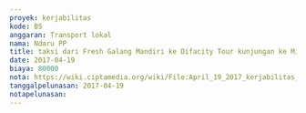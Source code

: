 ```yaml
---
proyek: kerjabilitas
kode: B5
anggaran: Transport lokal
nama: Ndaru PP
title: taksi dari Fresh Galang Mandiri ke Difacity Tour kunjungan ke Mitra Kerjabilitas di Yogyakarta
date: 2017-04-19
biaya: 80000
nota: https://wiki.ciptamedia.org/wiki/File:April_19_2017_kerjabilitas_B5_taksi_freshgalangmandiri_ke_difacitytour_inok885.jpg
tanggalpelunasan: 2017-04-19
notapelunasan:
---
```

